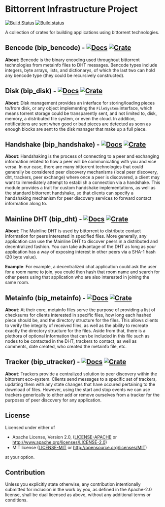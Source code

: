 # Bittorrent Infrastructure Project
[![Build Status](https://travis-ci.org/GGist/bip-rs.svg?branch=master)](https://travis-ci.org/GGist/bip-rs) [![Build status](https://ci.appveyor.com/api/projects/status/muiqrh76k5hoir0s/branch/master?svg=true)](https://ci.appveyor.com/project/GGist/bip-rs/branch/master)

A collection of crates for building applications using bittorrent technologies.

## Bencode (bip_bencode) - [![Docs](https://img.shields.io/badge/docs-up--to--date-blue.svg)](https://docs.rs/bip_bencode) [![Crate](http://meritbadge.herokuapp.com/bip_bencode)](https://crates.io/crates/bip_bencode)

**About**: Bencode is the binary encoding used throughout bittorrent technologies from metainfo files to DHT messages. Bencode types include integers, byte arrays, lists, and dictionarys, of which the last two can hold any bencode type (they could be recursively constructed).

## Disk (bip_disk) - [![Docs](https://img.shields.io/badge/docs-up--to--date-blue.svg)](https://docs.rs/bip_disk) [![Crate](http://meritbadge.herokuapp.com/bip_disk)](https://crates.io/crates/bip_disk)

**About**: Disk management provides an interface for storing/loading pieces to/from disk, or any object implementing the ```FileSystem``` interface, which means torrent storage could be transparently sent, and not limited to, disk, memory, a distributed file system, or even the cloud. In addition, notifications are sent when good or bad pieces are detected as soon as enough blocks are sent to the disk manager that make up a full piece.

## Handshake (bip_handshake) - [![Docs](https://img.shields.io/badge/docs-up--to--date-blue.svg)](https://docs.rs/bip_handshake) [![Crate](http://meritbadge.herokuapp.com/bip_handshake)](https://crates.io/crates/bip_handshake)

**About**: Handshaking is the process of connecting to a peer and exchanging information related to how a peer will be communicating with you and vice versa. In our case, there are many bittorrent technologies that could generally be considered peer discovery mechanisms (local peer discovery, dht, trackers, peer exchange) where once a peer is discovered, a client may want to immediately attempt to establish a connection via a handshake. This module provides a trait for custom handshake implementations, as well as the standard bittorrent handshake, so that clients can specify a handshaking mechanism for peer discovery services to forward contact information along to.

## Mainline DHT (bip_dht) - [![Docs](https://img.shields.io/badge/docs-up--to--date-blue.svg)](https://docs.rs/bip_dht) [![Crate](http://meritbadge.herokuapp.com/bip_dht)](https://crates.io/crates/bip_dht)

**About**: The Mainline DHT is used by bittorrent to distribute contact information for peers interested in specified files. More generally, any application can use the Mainline DHT to discover peers in a distributed and decentralized fashion. You can take advantage of the DHT as long as your application has a way of exposing interest in other peers via a SHA-1 hash (20 byte value).

**Example**: For example, a decentralized chat application could ask the user for a room name to join, you could then hash that room name and search for other peers using that application who are also interested in joining the same room.

## Metainfo (bip_metainfo) - [![Docs](https://img.shields.io/badge/docs-up--to--date-blue.svg)](https://docs.rs/bip_metainfo) [![Crate](http://meritbadge.herokuapp.com/bip_metainfo)](https://crates.io/crates/bip_metainfo)

**About**: At their core, metainfo files serve the purpose of providing a list of checksums for clients interested in specific files, how long each hashed piece should be, and the directory structure for the files. This allows clients to verify the integrity of received files, as well as the ability to recreate exactly the directory structure for the files. Aside from that, there is a plethora of optional information that can be included in this file such as nodes to be contacted in the DHT, trackers to contact, as well as comments, date created, who created the metainfo file, etc.

## Tracker (bip_utracker) - [![Docs](https://img.shields.io/badge/docs-up--to--date-blue.svg)](https://docs.rs/bip_utracker) [![Crate](http://meritbadge.herokuapp.com/bip_utracker)](https://crates.io/crates/bip_utracker)

**About**: Trackers provide a centralized solution to peer discovery within the bittorrent eco-system. Clients send messages to a specific set of trackers, updating them with any state changes that have occured pertaining to the download of files. However, using the start and stop events we can use trackers generically to either add or remove ourselves from a tracker for the purposes of peer discovery for any application.

## License

Licensed under either of

 * Apache License, Version 2.0, ([LICENSE-APACHE](LICENSE-APACHE) or http://www.apache.org/licenses/LICENSE-2.0)
 * MIT license ([LICENSE-MIT](LICENSE-MIT) or http://opensource.org/licenses/MIT)

at your option.

## Contribution

Unless you explicitly state otherwise, any contribution intentionally submitted
for inclusion in the work by you, as defined in the Apache-2.0 license, shall be dual licensed as above, without any
additional terms or conditions.
